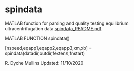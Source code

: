 # spindata
MATLAB function for parsing and quality testing equilibrium ultracentrifugation data
[spindata_README.pdf](https://github.com/mullinslabUCSF/spindata/files/7612393/spindata_README.pdf)

MATLAB FUNCTION spindata()

[nspeed,eqapp1,eqapp2,eqapp3,xm,xb] = spindata(datadir,outdir,fextens,fnstart)

R. Dyche Mullins
Updated: 11/10/2020
